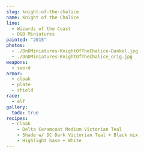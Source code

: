 ```yaml
---
slug: knight-of-the-chalice
name: Knight of the Chalice
line:
  - Wizards of the Coast
  - D&D Miniatures
painted: "2015"
photos:
  - ./DnDMiniatures-KnightOfTheChalice-Dankel.jpg
  - ./DnDMiniatures-KnightOfTheChalice_orig.jpg
weapons:
  - sword
armor:
  - cloak
  - plate
  - shield
race:
  - elf
gallery:
  todo: true
recipes:
  - Cloak
    - Delta Ceramcoat Medium Victorian Teal
    - Shade w/ DC Dark Victorian Teal + Black mix
    - Highlight base + White
---
```


